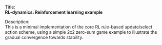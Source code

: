 Title:<br/>
<b>RL-dynamics: Reinforcement learning example</b>

Description:<br/>
This is a minimal implementation of the core RL rule-based update/select action scheme, using a simple 2x2 zero-sum game example to illustrate the gradual convergence towards stability.
